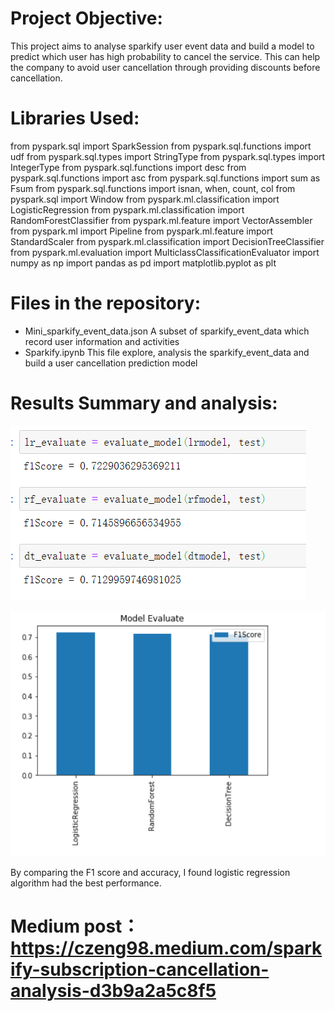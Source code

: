 # Project Objective:
This project aims to analyse sparkify user event data and build a model to predict which user has high probability to cancel the service. This can help the company to avoid user cancellation through providing discounts before cancellation.

# Libraries Used:

from pyspark.sql import SparkSession
from pyspark.sql.functions import udf
from pyspark.sql.types import StringType
from pyspark.sql.types import IntegerType
from pyspark.sql.functions import desc
from pyspark.sql.functions import asc
from pyspark.sql.functions import sum as Fsum
from pyspark.sql.functions import isnan, when, count, col
from pyspark.sql import Window
from pyspark.ml.classification import LogisticRegression
from pyspark.ml.classification import RandomForestClassifier
from pyspark.ml.feature import VectorAssembler
from pyspark.ml import Pipeline
from pyspark.ml.feature import StandardScaler
from pyspark.ml.classification import DecisionTreeClassifier
from pyspark.ml.evaluation import MulticlassClassificationEvaluator
import numpy as np
import pandas as pd
import matplotlib.pyplot as plt

# Files in the repository:

- Mini_sparkify_event_data.json
   A subset of sparkify_event_data which record user information and activities
- Sparkify.ipynb
   This file explore, analysis the sparkify_event_data and build a user cancellation prediction model
  


# Results Summary and analysis:

![alt text](figure1.png)

![alt text](figure2.png)

By comparing the F1 score and accuracy, I found logistic regression algorithm had the best performance.


# Medium post： https://czeng98.medium.com/sparkify-subscription-cancellation-analysis-d3b9a2a5c8f5